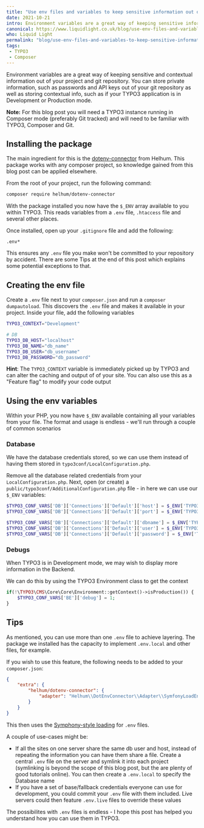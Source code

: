 ```yaml
---
title: "Use env files and variables to keep sensitive information out of your TYPO3 project"
date: 2021-10-21
intro: Environment variables are a great way of keeping sensitive information, such as passwords and API keys out of your project and git repository. Thos blog walks through setting them up with TYPO3
canonical: https://www.liquidlight.co.uk/blog/use-env-files-and-variables-to-keep-sensitive-information-out-of-your-typo3-project/
who: Liquid Light
permalink: "blog/use-env-files-and-variables-to-keep-sensitive-information-out-of-your-typo3-project/"
tags:
 - TYPO3
 - Composer
---
```


Environment variables are a great way of keeping sensitive and contextual information out of your project and git repository. You can store private information, such as passwords and API keys out of your git repository as well as storing contextual info, such as if your TYPO3 application is in Development or Production mode.

<div class="info"><strong>Note:</strong> For this blog post you will need a TYPO3 instance running in Composer mode (preferably Git tracked) and will need to be familiar with TYPO3, Composer and Git.</div>

## Installing the package

The main ingredient for this is the [dotenv-connector](https://packagist.org/packages/helhum/dotenv-connector) from Helhum. This package works with any composer project, so knowledge gained from this blog post can be applied elsewhere.

From the root of your project, run the following command:

```bash
composer require helhum/dotenv-connector
```

With the package installed you now have the `$_ENV` array available to you within TYPO3. This reads variables from a `.env` file, `.htaccess` file and several other places.

Once installed, open up your `.gitignore` file and add the following:

`.env*`

This ensures any `.env` file you make won't be committed to your repository by accident. There are some Tips at the end of this post which explains some potential exceptions to that.

## Creating the env file

Create a `.env` file next to your `composer.json` and run a `composer dumpautoload`. This discovers the `.env` file and makes it available in your project. Inside your file, add the following variables

```bash
TYPO3_CONTEXT="Development"

# DB
TYPO3_DB_HOST="localhost"
TYPO3_DB_NAME="db_name"
TYPO3_DB_USER="db_username"
TYPO3_DB_PASSWORD="db_password"
```

**Hint**: The `TYPO3_CONTEXT` variable is immediately picked up by TYPO3 and can alter the caching and output of of your site. You can also use this as a "Feature flag" to modify your code output

## Using the env variables

Within your PHP, you now have `$_ENV` available containing all your variables from your file. The format and usage is endless - we'll run through a couple of common scenarios

### Database

We have the database credentials stored, so we can use them instead of having them stored in `typo3conf/LocalConfiguration.php`.

Remove all the database related credentials from your `LocalConfiguration.php`. Next, open (or create) a `public/typo3conf/AdditionalConfiguration.php` file - in here we can use our `$_ENV` variables:

```php
$TYPO3_CONF_VARS['DB']['Connections']['Default']['host'] = $_ENV['TYPO3_DB_HOST'] ?: 'localhost';
$TYPO3_CONF_VARS['DB']['Connections']['Default']['port'] = $_ENV['TYPO3_DB_PORT'] ?: 3306;

$TYPO3_CONF_VARS['DB']['Connections']['Default']['dbname'] = $_ENV['TYPO3_DB_NAME'];
$TYPO3_CONF_VARS['DB']['Connections']['Default']['user'] = $_ENV['TYPO3_DB_USER'];
$TYPO3_CONF_VARS['DB']['Connections']['Default']['password'] = $_ENV['TYPO3_DB_PASSWORD'];
```

### Debugs

When TYPO3 is in Development mode, we may wish to display more information in the Backend.

We can do this by using the TYPO3 Environment class to get the context

```php
if(!\TYPO3\CMS\Core\Core\Environment::getContext()->isProduction()) {
    $TYPO3_CONF_VARS['BE']['debug'] = 1;
}
```

## Tips

As mentioned, you can use more than one `.env` file to achieve layering. The package we installed has the capacity to implement `.env.local` and other files, for example.

If you wish to use this feature, the following needs to be added to your `composer.json`:

```json
{
    "extra": {
        "helhum/dotenv-connector": {
            "adapter": "Helhum\\DotEnvConnector\\Adapter\\SymfonyLoadEnv"
        }
    }
}
```

This then uses the [Symphony-style loading](https://symfony.com/doc/3.4/components/dotenv.html#usage) for `.env` files.

A couple of use-cases might be:

- If all the sites on one server share the same db user and host, instead of repeating the information you can have them share a file. Create a central `.env` file on the server and symlink it into each project (symlinking is beyond the scope of this blog post, but the are plenty of good tutorials online). You can then create a `.env.local` to specify the Database name
- If you have a set of base/fallback credentials everyone can use for development, you could commit your `.env` file with them included. Live servers could then feature `.env.live` files to override these values

The possibilites with `.env` files is endless - I hope this post has helped you understand how you can use them in TYPO3.
